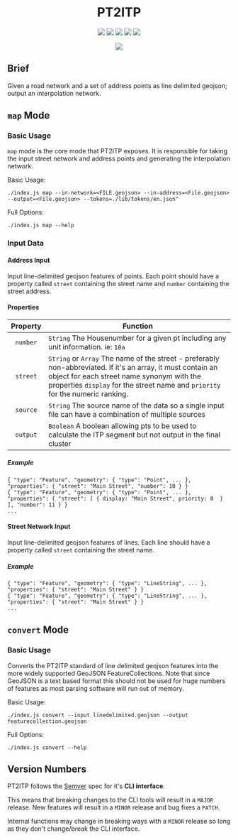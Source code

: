 <h1 align="center">PT2ITP</h1>

<p align="center">
  <a href="https://coveralls.io/github/ingalls/pt2itp?branch=master"><img src="https://coveralls.io/repos/github/ingalls/pt2itp/badge.svg?branch=master"/></a>
  <a href="https://circleci.com/gh/ingalls/pt2itp/tree/master"><img src="https://circleci.com/gh/ingalls/pt2itp/tree/master.svg?style=shield"/></a>
  <a href="https://david-dm.org/ingalls/pt2itp"><img src="https://david-dm.org/ingalls/pt2itp.svg"/></a>
  <a href="https://david-dm.org/ingalls/pt2itp?type=dev"><img src="https://david-dm.org/ingalls/pt2itp/dev-status.svg"/></a>
  <a href="https://greenkeeper.io/"><img src="https://badges.greenkeeper.io/ingalls/pt2itp.svg"/></a>
</p>

<p align="center">
  <a href="https://www.npmjs.com/package/pt2itp"><img src="https://nodei.co/npm/pt2itp.png?downloads=true&downloadRank=true"/></a>
</p>

## Brief

Given a road network and a set of address points as line delimited geojson; output an interpolation network.

## `map` Mode

### Basic Usage

`map` mode is the core mode that PT2ITP exposes. It is responsible for taking the input street network and address points
and generating the interpolation network.

Basic Usage:
```
./index.js map --in-network=<FILE.geojson> --in-address=<File.geojson> --output=<File.geojson> --tokens=./lib/tokens/en.json"
```

Full Options:
```
./index.js map --help
```

### Input Data

#### Address Input

Input line-delimited geojson features of points. Each point should have a property called `street` containing the street name
and `number` containing the street address.

#### Properties

| Property | Function |
| :------: | -------- |
| `number` | `String` The Housenumber for a given pt including any unit information. ie: `10a` |
| `street` | `String` or `Array` The name of the street - preferably non-abbreviated. If it's an array, it must contain an object for each street name synonym with the properties `display` for the street name and `priority` for the numeric ranking. |
| `source` | `String` The source name of the data so a single input file can have a combination of multiple sources |
| `output` | `Boolean` A boolean allowing pts to be used to calculate the ITP segment but not output in the final cluster |

##### Example

```
{ "type": "Feature", "geometry": { "type": "Point", ... }, "properties": { "street": "Main Street", "number": 10 } }
{ "type": "Feature", "geometry": { "type": "Point", ... }, "properties": { "street": [ { display: "Main Street", priority: 0  } ], "number": 11 } }
...
```

#### Street Network Input

Input line-delimited geojson features of lines. Each line should have a property called `street` containing the street name.

##### Example

```
{ "type": "Feature", "geometry": { "type": "LineString", ... }, "properties": { "street": "Main Street" } }
{ "type": "Feature", "geometry": { "type": "LineString", ... }, "properties": { "street": "Main Street" } }
...
```

## `convert` Mode

### Basic Usage

Converts the PT2ITP standard of line delimited geojson features into the more widely
supported GeoJSON FeatureCollections. Note that since GeoJSON is a text based format
this should not be used for huge numbers of features as most parsing software will
run out of memory.

Basic Usage:
```
./index.js convert --input linedelimited.geojson --output featurecollection.geojson
```

Full Options:
```
./index.js convert --help
```

## Version Numbers

PT2ITP follows the [Semver](http://semver.org/) spec for it's **CLI interface**.

This means that breaking changes to the CLI tools will result in a `MAJOR` release.
New features will result in a `MINOR` release and bug fixes a `PATCH`.

Internal functions may change in breaking ways with a `MINOR` release so long as they
don't change/break the CLI interface.
